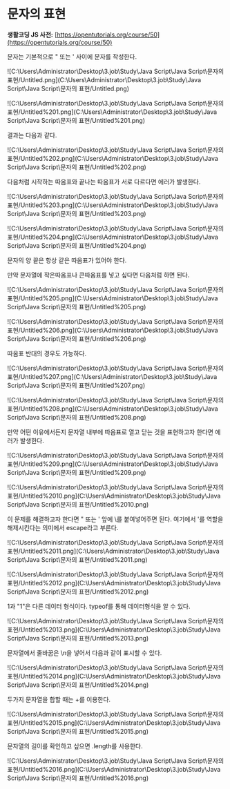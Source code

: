 # 문자의 표현

**생활코딩 JS 사전:** [https://opentutorials.org/course/50](https://opentutorials.org/course/50)

문자는 기본적으로 " 또는 ' 사이에 문자를 작성한다.

![C:\Users\Administrator\Desktop\3.job\Study\Java Script\Java Script\문자의 표현/Untitled.png](C:\Users\Administrator\Desktop\3.job\Study\Java Script\Java Script\문자의 표현/Untitled.png)

![C:\Users\Administrator\Desktop\3.job\Study\Java Script\Java Script\문자의 표현/Untitled%201.png](C:\Users\Administrator\Desktop\3.job\Study\Java Script\Java Script\문자의 표현/Untitled%201.png)

결과는 다음과 같다.

![C:\Users\Administrator\Desktop\3.job\Study\Java Script\Java Script\문자의 표현/Untitled%202.png](C:\Users\Administrator\Desktop\3.job\Study\Java Script\Java Script\문자의 표현/Untitled%202.png)

다음처럼 시작하는 따옴표와 끝나는 따옴표가 서로 다르다면 에러가 발생한다.

![C:\Users\Administrator\Desktop\3.job\Study\Java Script\Java Script\문자의 표현/Untitled%203.png](C:\Users\Administrator\Desktop\3.job\Study\Java Script\Java Script\문자의 표현/Untitled%203.png)

![C:\Users\Administrator\Desktop\3.job\Study\Java Script\Java Script\문자의 표현/Untitled%204.png](C:\Users\Administrator\Desktop\3.job\Study\Java Script\Java Script\문자의 표현/Untitled%204.png)

문자의 양 끝은 항상 같은 따옴표가 있어야 한다.

만약 문자열에 작은따옴표나 큰따옴표를 넣고 싶다면 다음처럼 하면 된다.

![C:\Users\Administrator\Desktop\3.job\Study\Java Script\Java Script\문자의 표현/Untitled%205.png](C:\Users\Administrator\Desktop\3.job\Study\Java Script\Java Script\문자의 표현/Untitled%205.png)

![C:\Users\Administrator\Desktop\3.job\Study\Java Script\Java Script\문자의 표현/Untitled%206.png](C:\Users\Administrator\Desktop\3.job\Study\Java Script\Java Script\문자의 표현/Untitled%206.png)

따옴표 반대의 경우도 가능하다.

![C:\Users\Administrator\Desktop\3.job\Study\Java Script\Java Script\문자의 표현/Untitled%207.png](C:\Users\Administrator\Desktop\3.job\Study\Java Script\Java Script\문자의 표현/Untitled%207.png)

![C:\Users\Administrator\Desktop\3.job\Study\Java Script\Java Script\문자의 표현/Untitled%208.png](C:\Users\Administrator\Desktop\3.job\Study\Java Script\Java Script\문자의 표현/Untitled%208.png)

만약 어떤 이유에서든지 문자열 내부에 따옴표로 열고 닫는 것을 표현하고자 한다면 에러가 발생한다.

![C:\Users\Administrator\Desktop\3.job\Study\Java Script\Java Script\문자의 표현/Untitled%209.png](C:\Users\Administrator\Desktop\3.job\Study\Java Script\Java Script\문자의 표현/Untitled%209.png)

![C:\Users\Administrator\Desktop\3.job\Study\Java Script\Java Script\문자의 표현/Untitled%2010.png](C:\Users\Administrator\Desktop\3.job\Study\Java Script\Java Script\문자의 표현/Untitled%2010.png)

이 문제를 해결하고자 한다면 " 또는 ' 앞에 \를 붙여넣어주면 된다. 여기에서 \'를 역할을 해제시킨다는 의미에서 escape라고 부른다.

![C:\Users\Administrator\Desktop\3.job\Study\Java Script\Java Script\문자의 표현/Untitled%2011.png](C:\Users\Administrator\Desktop\3.job\Study\Java Script\Java Script\문자의 표현/Untitled%2011.png)

![C:\Users\Administrator\Desktop\3.job\Study\Java Script\Java Script\문자의 표현/Untitled%2012.png](C:\Users\Administrator\Desktop\3.job\Study\Java Script\Java Script\문자의 표현/Untitled%2012.png)

1과 "1"은 다른 데이터 형식이다. typeof를 통해 데이터형식을 알 수 있다.

![C:\Users\Administrator\Desktop\3.job\Study\Java Script\Java Script\문자의 표현/Untitled%2013.png](C:\Users\Administrator\Desktop\3.job\Study\Java Script\Java Script\문자의 표현/Untitled%2013.png)

문자열에서 줄바꿈은 \n을 넣어서 다음과 같이 표시할 수 있다.

![C:\Users\Administrator\Desktop\3.job\Study\Java Script\Java Script\문자의 표현/Untitled%2014.png](C:\Users\Administrator\Desktop\3.job\Study\Java Script\Java Script\문자의 표현/Untitled%2014.png)

두가지 문자열을 합할 때는 +를 이용한다.

![C:\Users\Administrator\Desktop\3.job\Study\Java Script\Java Script\문자의 표현/Untitled%2015.png](C:\Users\Administrator\Desktop\3.job\Study\Java Script\Java Script\문자의 표현/Untitled%2015.png)

문자열의 길이를 확인하고 싶으면 .length를 사용한다.

![C:\Users\Administrator\Desktop\3.job\Study\Java Script\Java Script\문자의 표현/Untitled%2016.png](C:\Users\Administrator\Desktop\3.job\Study\Java Script\Java Script\문자의 표현/Untitled%2016.png)